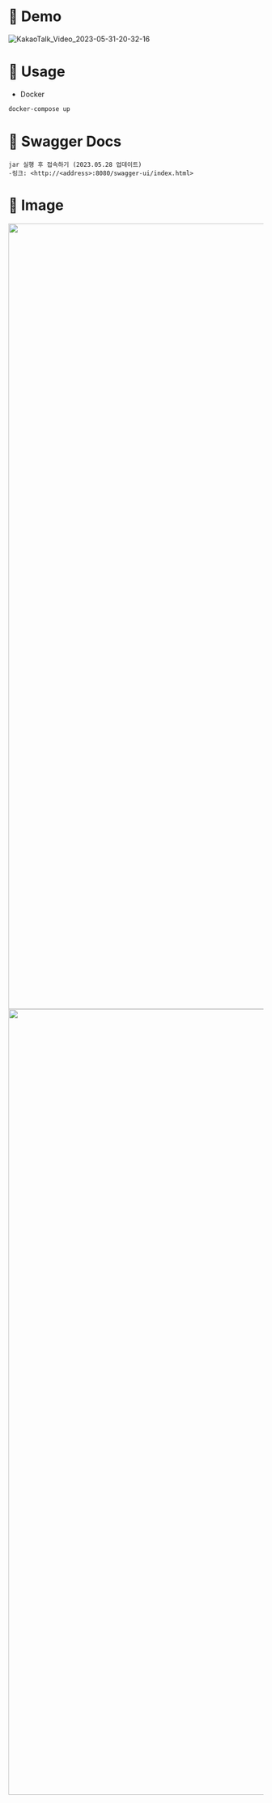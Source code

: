 # 📌 Demo
<p align="center">
    
![KakaoTalk_Video_2023-05-31-20-32-16](https://github.com/seo-00/0xarmoury/assets/82564045/c2015c02-60d5-4d20-86aa-473108859c1a)

   
</p>

# 📌 Usage
* Docker
```bash
docker-compose up
```

# 📌 Swagger Docs
    jar 실행 후 접속하기 (2023.05.28 업데이트)
    -링크: <http://<address>:8080/swagger-ui/index.html>


# 📌 Image

<p align="center">
    <img width="1552" alt="스크린샷 2023-05-31 오후 9 13 23" src="https://github.com/seo-00/0xarmoury/assets/82564045/98a4330b-c7c9-4f7c-bc32-e2e2cb441d20">

    
   <img width="1552" alt="스크린샷 2023-05-31 오후 9 14 09" src="https://github.com/seo-00/0xarmoury/assets/82564045/5bd7a705-37bf-4a44-8bce-113b7dc3bbd3">

</p>

